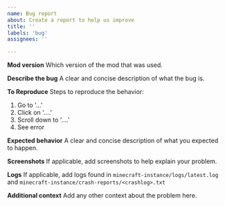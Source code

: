 ```yaml
---
name: Bug report
about: Create a report to help us improve
title: ''
labels: 'bug'
assignees: ''

---
```


**Mod version**
Which version of the mod that was used.

**Describe the bug**
A clear and concise description of what the bug is.

**To Reproduce**
Steps to reproduce the behavior:
1. Go to '...'
2. Click on '....'
3. Scroll down to '....'
4. See error

**Expected behavior**
A clear and concise description of what you expected to happen.

**Screenshots**
If applicable, add screenshots to help explain your problem.

**Logs**
If applicable, add logs found in `minecraft-instance/logs/latest.log` and `minecraft-instance/crash-reports/<crashlog>.txt`

**Additional context**
Add any other context about the problem here.
